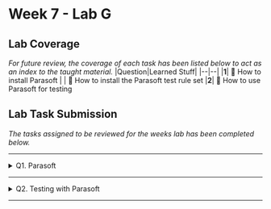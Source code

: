 # Week 7 - Lab G

## Lab Coverage
*For future review, the coverage of each task has been listed below to act as an index to the taught material.*
|Question|Learned Stuff|
|--|--|
|**1**| 🤔 How to install Parasoft
| | 🤔 How to install the Parasoft test rule set
|**2**| 🤔 How to use Parasoft for testing

## Lab Task Submission
*The tasks assigned to be reviewed for the weeks lab has been completed below.*

----

<details> <!-- Question 1 -->
  <summary> Q1. Parasoft </summary>

<details>
  <summary> Installation </summary>

### Installing Parasoft C/C++ Test

This section is not required if running Parasoft in any CS Lab.

Follow the instructions on [Canvas - 500083](https://canvas.hull.ac.uk/courses/69663/files/5257139?module_item_id=1102569)  

### Installing Parasoft C++ Test Rule Set

Follow the instructions on [Canvas - 500083](https://canvas.hull.ac.uk/courses/69663/files/5257139?module_item_id=1102569)  

### Using Parasoft C/C++ Test

**To run Parasoft when not in a CS Lab you'll need to connect to the University VPN (see [Canvas - CS General](https://canvas.hull.ac.uk/courses/17835/pages/setting-up-your-pc)) so that Parasoft is able to contact its license server.**

Follow the instructions on [Canvas - 500083](https://canvas.hull.ac.uk/courses/69663/files/5257139?module_item_id=1102569)
</details>

### Parasoft Screenshots
![image](https://github.com/TheOtherRealMesteven/Lab-Book/assets/115008465/66608031-aaa5-449c-8043-d60815c45f0b)

![image](https://github.com/TheOtherRealMesteven/Lab-Book/assets/115008465/b4012b61-11e7-4c74-952c-425261043376)

![image](https://github.com/TheOtherRealMesteven/Lab-Book/assets/115008465/c46ef1ce-9ff8-42f3-a2ca-a51c38ddee96)

![image](https://github.com/TheOtherRealMesteven/Lab-Book/assets/115008465/dc4849e0-de7c-48f1-acad-8f2242d5df5d)


</details>

----

<details> <!-- Question 2 -->
  <summary> Q2. Testing with Parasoft </summary>

### Errors to fix
![image](https://github.com/TheOtherRealMesteven/Lab-Book/assets/115008465/8d2d9a5b-c555-46a5-af2d-eda5d3ed0981)

<details>
  <summary> Severity 1 </summary>

We are going to fix the first Severity 1 rule violation in `Utility.h` that Parasoft displays `A class 'Utility' must declare a copy assignment operator`

1. Go to the line of code (line 6 of `Utility.h`); this can be done by double-clicking on the violation.
2. Change this line appropriately.
3. Re-run Parasoft on the whole project, and you should see that there are now 10 violations, as we have now fixed the one on line 6.

### Before
```c++
#pragma once
class Utility
{
public:
	Utility(void);
	~Utility(void);
	void SetSize(const int size);
	void Process() const;
	int Mult(int a, int b) const;

private:
	int *m_numberArray;
	int m_size;
};
```
![image](https://github.com/TheOtherRealMesteven/Lab-Book/assets/115008465/8d2d9a5b-c555-46a5-af2d-eda5d3ed0981)
### After
```c++
#pragma once
class Utility
{
public:
	Utility(void);
	~Utility(void) = delete;
	void SetSize(const int size);
	void Process() const;
	int Mult(int a, int b) const;

private:
	int *m_numberArray;
	int m_size;
};
```
![image](https://github.com/TheOtherRealMesteven/Lab-Book/assets/115008465/cd599197-94e5-4b5e-bfa7-2dddf6bfb051)

</details>

<details>
  <summary> Severity 3 </summary>
</details>

</details>

----
